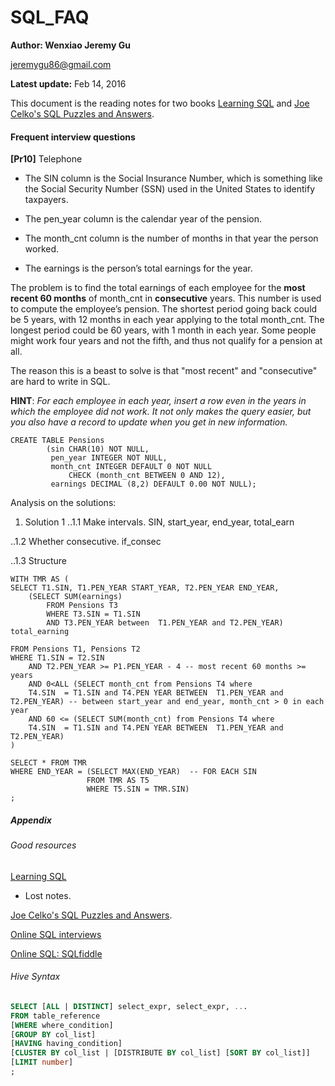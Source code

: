 # SQL_FAQ

 **Author: Wenxiao Jeremy Gu** 

 <jeremygu86@gmail.com>

 **Latest update:** Feb 14, 2016

This document is the reading notes for two books [Learning SQL](http://www.amazon.com/Learning-SQL-Alan-Beaulieu/dp/0596520832/ref=sr_1_1?s=books&ie=UTF8&qid=1455490909&sr=1-1&keywords=Learning+sql) and [Joe Celko's SQL Puzzles and Answers](http://www.amazon.com/Puzzles-Answers-Kaufmann-Management-Systems/dp/0123735963/ref=sr_1_1?s=books&ie=UTF8&qid=1455490957&sr=1-1&keywords=SQL+Puzzle).

#### Frequent interview questions

**[Pr10]** Telephone 

- The SIN column is the Social Insurance Number, which is something like the Social Security Number (SSN) used in the United States to identify taxpayers. 

- The pen_year column is the calendar year of the pension.

- The month_cnt column is the number of months in that year the person worked.

- The earnings is the person’s total earnings for the year.

The problem is to find the total earnings of each employee for the **most recent 60 months** of month_cnt in **consecutive** years. This number is used to compute the employee’s pension. The shortest period going back could be 5 years, with 12 months in each year applying to the total month_cnt. The longest period could be 60 years, with 1 month in each year. Some people might work four years and not the fifth, and thus not qualify for a pension at all.

The reason this is a beast to solve is that "most recent" and "consecutive" are hard to write in SQL.

**HINT**: _For each employee in each year, insert a row even in the years in which the employee did not work. It not only makes the query easier, but you also have a record to update when you get in new information._


```
CREATE TABLE Pensions
        (sin CHAR(10) NOT NULL,
         pen_year INTEGER NOT NULL,
         month_cnt INTEGER DEFAULT 0 NOT NULL
             CHECK (month_cnt BETWEEN 0 AND 12),
         earnings DECIMAL (8,2) DEFAULT 0.00 NOT NULL);
```

Analysis on the solutions:

1. Solution 1
..1.1 Make intervals. SIN, start_year, end_year, total_earn 

..1.2 Whether consecutive. if_consec

..1.3 Structure

```
WITH TMR AS (
SELECT T1.SIN, T1.PEN_YEAR START_YEAR, T2.PEN_YEAR END_YEAR,
	(SELECT SUM(earnings) 
		FROM Pensions T3
		WHERE T3.SIN = T1.SIN
		AND T3.PEN_YEAR between  T1.PEN_YEAR and T2.PEN_YEAR) total_earning

FROM Pensions T1, Pensions T2
WHERE T1.SIN = T2.SIN
	AND T2.PEN_YEAR >= P1.PEN_YEAR - 4 -- most recent 60 months >= years 
	AND 0<ALL (SELECT month_cnt from Pensions T4 where
	T4.SIN  = T1.SIN and T4.PEN YEAR BETWEEN  T1.PEN_YEAR and T2.PEN_YEAR) -- between start_year and end_year, month_cnt > 0 in each year
	AND 60 <= (SELECT SUM(month_cnt) from Pensions T4 where
	T4.SIN  = T1.SIN and T4.PEN YEAR BETWEEN  T1.PEN_YEAR and T2.PEN_YEAR)
)

SELECT * FROM TMR
WHERE END_YEAR = (SELECT MAX(END_YEAR)  -- FOR EACH SIN
				 FROM TMR AS T5 
				 WHERE T5.SIN = TMR.SIN)
;
```


##### Appendix 

###### Good resources

[Learning SQL](http://www.amazon.com/Learning-SQL-Alan-Beaulieu/dp/0596520832/ref=sr_1_1?s=books&ie=UTF8&qid=1455490909&sr=1-1&keywords=Learning+sql)

- Lost notes.

[Joe Celko's SQL Puzzles and Answers](http://www.amazon.com/Puzzles-Answers-Kaufmann-Management-Systems/dp/0123735963/ref=sr_1_1?s=books&ie=UTF8&qid=1455490957&sr=1-1&keywords=SQL+Puzzle).

[Online SQL interviews](http://www.toptal.com/sql/interview-questions)

[Online SQL: SQLfiddle](http://sqlfiddle.com/)

###### Hive Syntax

```sql
SELECT [ALL | DISTINCT] select_expr, select_expr, ...
FROM table_reference
[WHERE where_condition]
[GROUP BY col_list]
[HAVING having_condition]
[CLUSTER BY col_list | [DISTRIBUTE BY col_list] [SORT BY col_list]]
[LIMIT number]
;
```